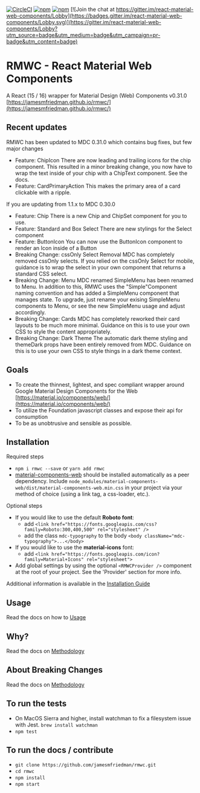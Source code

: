 [![CircleCI](https://circleci.com/gh/jamesmfriedman/rmwc/tree/master.svg?style=shield)](https://circleci.com/gh/jamesmfriedman/rmwc/tree/master)
[![npm](https://img.shields.io/npm/v/rmwc.svg)]()
[![npm](https://img.shields.io/npm/l/rmwc.svg)]()
[![Join the chat at https://gitter.im/react-material-web-components/Lobby](https://badges.gitter.im/react-material-web-components/Lobby.svg)](https://gitter.im/react-material-web-components/Lobby?utm_source=badge&utm_medium=badge&utm_campaign=pr-badge&utm_content=badge)

# RMWC - React Material Web Components

A React (15 / 16) wrapper for Material Design (Web) Components v0.31.0
[https://jamesmfriedman.github.io/rmwc/](https://jamesmfriedman.github.io/rmwc/)

## Recent updates

RMWC has been updated to MDC 0.31.0 which contains bug fixes, but few major changes

* Feature: ChipIcon
  There are now leading and trailing icons for the chip component. This resulted in a minor breaking change, you now have to wrap the text inside of your chip with a ChipText component. See the docs.
* Feature: CardPrimaryAction
  This makes the primary area of a card clickable with a ripple.

If you are updating from 1.1.x to MDC 0.30.0

* Feature: Chip
  There is a new Chip and ChipSet component for you to use.
* Feature: Standard and Box Select
  There are new stylings for the Select component
* Feature: ButtonIcon
  You can now use the ButtonIcon component to render an Icon inside of a Button
* Breaking Change: cssOnly Select Removal
  MDC has completely removed cssOnly selects. If you relied on the cssOnly Select for mobile, guidance is to wrap the select in your own component that returns a standard CSS select.
* Breaking Change: Menu
  MDC renamed SimpleMenu has been renamed to Menu. In addition to this, RMWC uses the "Simple"Component naming convention and has added a SimpleMenu component that manages state. To upgrade, just rename your exising SimpleMenu components to Menu, or see the new SimpleMenu usage and adjust accordingly.
* Breaking Change: Cards
  MDC has completely reworked their card layouts to be much more minimal. Guidance on this is to use your own CSS to style the content appropriately.
* Breaking Change: Dark Theme
  The automatic dark theme styling and themeDark props have been entirely removed from MDC. Guidance on this is to use your own CSS to style things in a dark theme context.

## Goals

* To create the thinnest, lightest, and spec compliant wrapper around Google
  Material Design Components for the Web
  [https://material.io/components/web/](https://material.io/components/web/)
* To utilize the Foundation javascript classes and expose their api for
  consumption
* To be as unobtrusive and sensible as possible.

## Installation

Required steps

* `npm i rmwc --save` or `yarn add rmwc`
* [material-components-web](https://github.com/material-components/material-components-web) should be installed automatically as a peer dependency. Include `node_modules/material-components-web/dist/material-components-web.min.css` in your project via your method of choice (using a link tag, a css-loader, etc.).

Optional steps

* If you would like to use the default **Roboto font**:
  * add `<link href="https://fonts.googleapis.com/css?family=Roboto:300,400,500" rel="stylesheet" />`
  * add the class `mdc-typography` to the body `<body className="mdc-typography">...</body>`
* If you would like to use the **material-icons** font:
  * add `<link href="https://fonts.googleapis.com/icon?family=Material+Icons" rel="stylesheet">`
* Add global settings by using the optional `<RMWCProvider />` component at the root of your project. See the 'Provider' section for more info.

Additional information is available in the [Installation Guide](https://jamesmfriedman.github.io/rmwc/installation)

## Usage

Read the docs on how to [Usage](https://jamesmfriedman.github.io/rmwc/usage)

## Why?

Read the docs on [Methodology](https://jamesmfriedman.github.io/rmwc/methodology)

## About Breaking Changes

Read the docs on [Methodology](https://jamesmfriedman.github.io/rmwc/methodology)

## To run the tests

* On MacOS Sierra and higher, install watchman to fix a filesystem issue with
  Jest. `brew install watchman`
* `npm test`

## To run the docs / contribute

* `git clone https://github.com/jamesmfriedman/rmwc.git`
* `cd rmwc`
* `npm install`
* `npm start`
